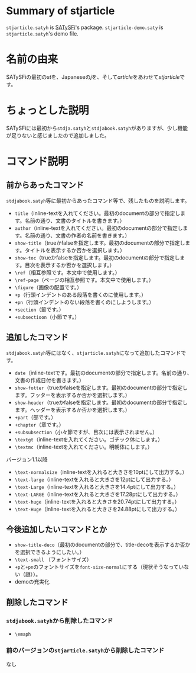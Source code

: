 # Summary of stjarticle

`stjarticle.satyh` is [SATySFi](https://github.com/gfngfn/SATySFi)'s package.
`stjarticle-demo.saty` is `stjarticle.satyh`'s demo file.

# 名前の由来
SATySFiの最初の*st*を、Japaneseの*j*を、そして*article*をあわせて*stjarticle*です。

# ちょっとした説明
SATySFiには最初から`stdja.satyh`と`stdjabook.satyh`がありますが、少し機能が足りないと感じましたので追加しました。

# コマンド説明

## 前からあったコマンド
`stdjabook.satyh`等に最初からあったコマンド等で、残したものを説明します。


- `title`（inline-textを入れてください。最初のdocumentの部分で指定します。名前の通り、文書のタイトルを書きます。）
- `author`（inline-textを入れてください。最初のdocumentの部分で指定します。名前の通り、文書の作者の名前を書きます。）
- `show-title`（trueかfalseを指定します。最初のdocumentの部分で指定します。タイトルを表示するか否かを選択します。）
- `show-toc`（trueかfalseを指定します。最初のdocumentの部分で指定します。目次を表示するか否かを選択します。）
- `\ref`（相互参照です。本文中で使用します。）
- `\ref-page`（ページの相互参照です。本文中で使用します。）
- `\figure`（画像の配置です。）
- `+p`（行頭インデントのある段落を書くのに使用します。）
- `+pn`（行頭インデントのない段落を書くのにしようします。）
- `+section`（節です。）
- `+subsectioon`（小節です。）

## 追加したコマンド
`stdjabook.satyh`等にはなく、`stjarticle.satyh`になって追加したコマンドです。


- `date`（inline-textです。最初のdocumentの部分で指定します。名前の通り、文書の作成日付を書きます。）
- `show-fotter`（trueかfalseを指定します。最初のdocumentの部分で指定します。フッターを表示するか否かを選択します。）
- `show-header`（trueかfalseを指定します。最初のdocumentの部分で指定します。ヘッダーを表示するか否かを選択します。）
- `+part`（部です。）
- `+chapter`（章です。）
- `+subsubsection`（小々節ですが、目次には表示されません。）
- `\textgt`（inline-textを入れてください。ゴチック体にします。）
- `\textmc`（inline-textを入れてください。明朝体にします。）

バージョン1.1以降
- `\text-normalsize`（inline-textを入れると大きさを10ptにして出力する。）
- `\text-large`（inline-textを入れると大きさを12ptにして出力する。）
- `\text-Large`（inline-textを入れると大きさを14.4ptにして出力する。）
- `\text-LARGE`（inline-textを入れると大きさを17.28ptにして出力する。）
- `\text-huge`（inline-textを入れると大きさを20.74ptにして出力する。）
- `\text-Huge`（inline-textを入れると大きさを24.88ptにして出力する。）

## 今後追加したいコマンドとか
- `show-title-deco`（最初のdocumentの部分で、title-decoを表示するか否かを選択できるようにしたい。）
- `\text-small` （フォントサイズ）
- `+p`と`+pn`のフォントサイズを`font-size-normal`にする（現状そうなっていない（謎））。
- demoの充実化
## 削除したコマンド
### `stdjabook.satyh`から削除したコマンド

- `\emaph`

### 前のバージョンの`stjarticle.satyh`から削除したコマンド
なし